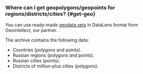 ### Where can I get geopolygons/geopoints for regions/districts/cities? {#get-geo}

You can use ready-made [geodata sets](https://geointellect.com/files/geo_for_datalens.zip) in DataLens format from Geointellect, our partner.

The archive contains the following data:

* Countries (polygons and points).
* Russian regions (polygons and points).
* Russian cities (points).
* Districts of million-plus cities (polygons).